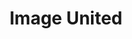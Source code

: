 ---
title: Image United
issue: 2L
issue_nr: 2
full_title: 
subtitle: 
story_arc: 
crossover: 
variant: L
publisher: Image Comics
creators: 
  - Greg Capullo
  - Erik Larsen
  - Rob Liefeld
  - Robert Kirkman
release_date: Dec 23, 2009
release_year: 2009
genre:
  - Adventure
format: Comic
pages: 32
signed_by: Greg Capullo
price: 50
---
